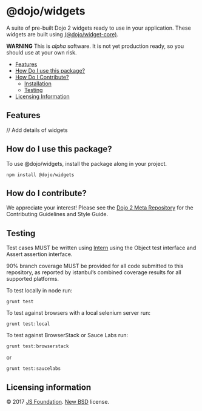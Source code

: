 # @dojo/widgets

<!-- TODO: change and uncomment
[![Build Status](https://travis-ci.org/dojo/<< package-name >>.svg?branch=master)](https://travis-ci.org/dojo/<< package-name >>)
[![codecov](https://codecov.io/gh/dojo/<< package-name >>/branch/master/graph/badge.svg)](https://codecov.io/gh/dojo/<< package-name >>)
[![npm version](https://badge.fury.io/js/dojo-<< package-name >>.svg)](http://badge.fury.io/js/dojo-<< package-name >>)
-->

A suite of pre-built Dojo 2 widgets ready to use in your application. These widgets are built using [(@dojo/widget-core)](https://github.com/dojo/widget-core).

**WARNING** This is *alpha* software. It is not yet production ready, so you should use at your own risk.

- [Features](#features)
- [How Do I use this package?](#how-do-i-use-this-package)
- [How Do I Contribute?](#how-do-i-contribute)
    - [Installation](#installation)
    - [Testing](#testing)
- [Licensing Information](#licensing-information)

## Features

// Add details of widgets

## How do I use this package?

To use @dojo/widgets, install the package along in your project.

```shell
npm install @dojo/widgets
```

## How do I contribute?

We appreciate your interest!  Please see the [Dojo 2 Meta Repository](https://github.com/dojo/meta#readme) for the
Contributing Guidelines and Style Guide.

## Testing

Test cases MUST be written using [Intern](https://theintern.github.io) using the Object test interface and Assert assertion interface.

90% branch coverage MUST be provided for all code submitted to this repository, as reported by istanbul’s combined coverage results for all supported platforms.

To test locally in node run:

`grunt test`

To test against browsers with a local selenium server run:

`grunt test:local`

To test against BrowserStack or Sauce Labs run:

`grunt test:browserstack`

or

`grunt test:saucelabs`

## Licensing information

© 2017 [JS Foundation](https://js.foundation/). [New BSD](http://opensource.org/licenses/BSD-3-Clause) license.
